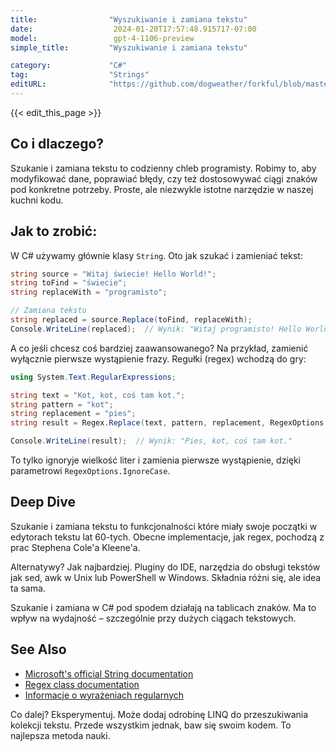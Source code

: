 ```yaml
---
title:                "Wyszukiwanie i zamiana tekstu"
date:                  2024-01-20T17:57:48.915717-07:00
model:                 gpt-4-1106-preview
simple_title:         "Wyszukiwanie i zamiana tekstu"

category:             "C#"
tag:                  "Strings"
editURL:              "https://github.com/dogweather/forkful/blob/master/content/pl/c-sharp/searching-and-replacing-text.md"
---
```


{{< edit_this_page >}}

## Co i dlaczego?
Szukanie i zamiana tekstu to codzienny chleb programisty. Robimy to, aby modyfikować dane, poprawiać błędy, czy też dostosowywać ciągi znaków pod konkretne potrzeby. Proste, ale niezwykle istotne narzędzie w naszej kuchni kodu.

## Jak to zrobić:
W C# używamy głównie klasy `String`. Oto jak szukać i zamieniać tekst:

```C#
string source = "Witaj świecie! Hello World!";
string toFind = "świecie";
string replaceWith = "programisto";

// Zamiana tekstu
string replaced = source.Replace(toFind, replaceWith);
Console.WriteLine(replaced);  // Wynik: "Witaj programisto! Hello World!"
```

A co jeśli chcesz coś bardziej zaawansowanego? Na przykład, zamienić wyłącznie pierwsze wystąpienie frazy. Regułki (regex) wchodzą do gry:

```C#
using System.Text.RegularExpressions;

string text = "Kot, kot, coś tam kot.";
string pattern = "kot";
string replacement = "pies";
string result = Regex.Replace(text, pattern, replacement, RegexOptions.IgnoreCase, TimeSpan.FromMilliseconds(500));

Console.WriteLine(result);  // Wynik: "Pies, kot, coś tam kot."
```

To tylko ignoryje wielkość liter i zamienia pierwsze wystąpienie, dzięki parametrowi `RegexOptions.IgnoreCase`.

## Deep Dive
Szukanie i zamiana tekstu to funkcjonalności które miały swoje początki w edytorach tekstu lat 60-tych. Obecne implementacje, jak regex, pochodzą z prac Stephena Cole'a Kleene'a.

Alternatywy? Jak najbardziej. Pluginy do IDE, narzędzia do obsługi tekstów jak sed, awk w Unix lub PowerShell w Windows. Składnia różni się, ale idea ta sama.

Szukanie i zamiana w C# pod spodem działają na tablicach znaków. Ma to wpływ na wydajność – szczególnie przy dużych ciągach tekstowych.

## See Also
- [Microsoft's official String documentation](https://docs.microsoft.com/en-us/dotnet/api/system.string?view=netcore-3.1)
- [Regex class documentation](https://docs.microsoft.com/en-us/dotnet/api/system.text.regularexpressions.regex?view=netcore-3.1)
- [Informacje o wyrażeniach regularnych](https://docs.microsoft.com/pl-pl/dotnet/standard/base-types/regular-expressions) 

Co dalej? Eksperymentuj. Może dodaj odrobinę LINQ do przeszukiwania kolekcji tekstu. Przede wszystkim jednak, baw się swoim kodem. To najlepsza metoda nauki.

